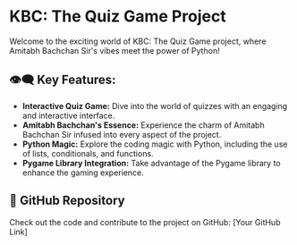 # KBC: The Quiz Game Project

Welcome to the exciting world of KBC: The Quiz Game project, where Amitabh Bachchan Sir's vibes meet the power of Python!

## 👁️‍🗨️ Key Features:

- **Interactive Quiz Game:** Dive into the world of quizzes with an engaging and interactive interface.
- **Amitabh Bachchan's Essence:** Experience the charm of Amitabh Bachchan Sir infused into every aspect of the project.
- **Python Magic:** Explore the coding magic with Python, including the use of lists, conditionals, and functions.
- **Pygame Library Integration:** Take advantage of the Pygame library to enhance the gaming experience.

## 📂 GitHub Repository

Check out the code and contribute to the project on GitHub: [Your GitHub Link]

